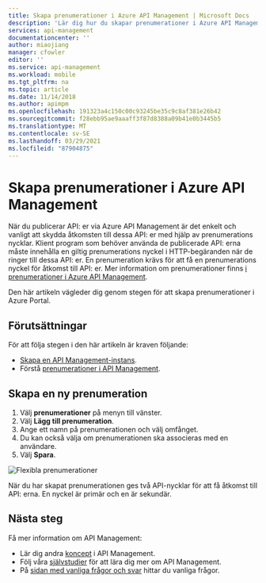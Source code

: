 ```yaml
---
title: Skapa prenumerationer i Azure API Management | Microsoft Docs
description: 'Lär dig hur du skapar prenumerationer i Azure API Management. Det krävs en prenumeration för att hämta prenumerations nycklar som tillåter åtkomst till API: er.'
services: api-management
documentationcenter: ''
author: miaojiang
manager: cfowler
editor: ''
ms.service: api-management
ms.workload: mobile
ms.tgt_pltfrm: na
ms.topic: article
ms.date: 11/14/2018
ms.author: apimpm
ms.openlocfilehash: 191323a4c150c00c93245be35c9c8af381e26b42
ms.sourcegitcommit: f28ebb95ae9aaaff3f87d8388a09b41e0b3445b5
ms.translationtype: MT
ms.contentlocale: sv-SE
ms.lasthandoff: 03/29/2021
ms.locfileid: "87904875"
---
```

# <a name="create-subscriptions-in-azure-api-management"></a>Skapa prenumerationer i Azure API Management

När du publicerar API: er via Azure API Management är det enkelt och vanligt att skydda åtkomsten till dessa API: er med hjälp av prenumerations nycklar. Klient program som behöver använda de publicerade API: erna måste innehålla en giltig prenumerations nyckel i HTTP-begäranden när de ringer till dessa API: er. En prenumeration krävs för att få en prenumerations nyckel för åtkomst till API: er. Mer information om prenumerationer finns [i prenumerationer i Azure API Management](api-management-subscriptions.md).

Den här artikeln vägleder dig genom stegen för att skapa prenumerationer i Azure Portal.

## <a name="prerequisites"></a>Förutsättningar

För att följa stegen i den här artikeln är kraven följande:

+ [Skapa en API Management-instans](get-started-create-service-instance.md).
+ Förstå [prenumerationer i API Management](api-management-subscriptions.md).

## <a name="create-a-new-subscription"></a>Skapa en ny prenumeration

1. Välj **prenumerationer** på menyn till vänster.
2. Välj **Lägg till prenumeration**.
3. Ange ett namn på prenumerationen och välj omfånget.
4. Du kan också välja om prenumerationen ska associeras med en användare.
5. Välj **Spara**.

![Flexibla prenumerationer](./media/api-management-subscriptions/flexible-subscription.png)

När du har skapat prenumerationen ges två API-nycklar för att få åtkomst till API: erna. En nyckel är primär och en är sekundär. 

## <a name="next-steps"></a>Nästa steg
Få mer information om API Management:

+ Lär dig andra [koncept](api-management-terminology.md) i API Management.
+ Följ våra [självstudier](import-and-publish.md) för att lära dig mer om API Management.
+ På [sidan med vanliga frågor och svar](api-management-faq.md) hittar du vanliga frågor.